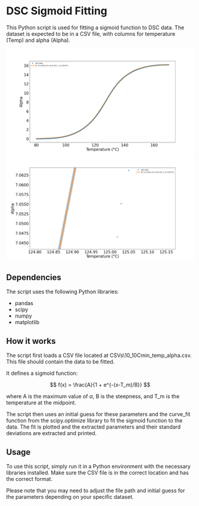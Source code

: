 # DSC Sigmoid Fitting

This Python script is used for fitting a sigmoid function to DSC data. The dataset is expected to be in a CSV file, with columns for temperature (Temp) and alpha (Alpha).

![Sigmoid](Exports\sigmoidfit.png)
![Sigmoid](Exports\sigmoidfit_zoom.png)


## Dependencies
The script uses the following Python libraries:

- pandas
- scipy
- numpy
- matplotlib

## How it works
The script first loads a CSV file located at CSVs\10_10Cmin_temp_alpha.csv. This file should contain the data to be fitted.

It defines a sigmoid function:

$$ f(x) = \frac{A}{1 + e^{-(x-T_m)/B}} $$

where A is the maximum value of $\alpha$, B is the steepness, and T_m is the temperature at the midpoint.

The script then uses an initial guess for these parameters and the curve_fit function from the scipy.optimize library to fit the sigmoid function to the data. The fit is plotted and the extracted parameters and their standard deviations are extracted and printed.

## Usage
To use this script, simply run it in a Python environment with the necessary libraries installed. Make sure the CSV file is in the correct location and has the correct format.

Please note that you may need to adjust the file path and initial guess for the parameters depending on your specific dataset.